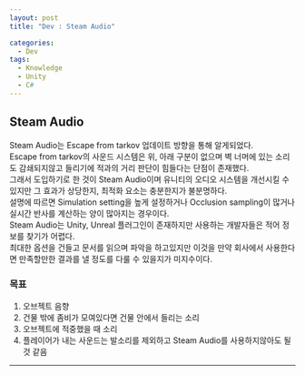 ```yaml
---
layout: post
title: "Dev : Steam Audio"

categories:
  - Dev
tags:
  - Knowledge
  - Unity
  - C#
---
```


## Steam Audio  

Steam Audio는 Escape from tarkov 업데이트 방향을 통해 알게되었다.    
Escape from tarkov의 사운드 시스템은 위, 아래 구분이 없으며 벽 너머에 있는 소리도 감쇄되지않고 들리기에 적과의 거리 판단이 힘들다는 단점이 존재했다.  
그래서 도입하기로 한 것이 Steam Audio이며 유니티의 오디오 시스템을 개선시킬 수 있지만 그 효과가 상당한지, 최적화 요소는 충분한지가 불분명하다.  
설명에 따르면 Simulation setting을 높게 설정하거나 Occlusion sampling이 많거나 실시간 반사를 계산하는 양이 많아지는 경우이다.  
Steam Audio는 Unity, Unreal 플러그인이 존재하지만 사용하는 개발자들은 적어 정보를 찾기가 어렵다.  
최대한 옵션을 건들고 문서를 읽으며 파악을 하고있지만 이것을 만약 회사에서 사용한다면 만족할만한 결과를 낼 정도를 다룰 수 있을지가 미지수이다.  


### 목표   
  
1. 오브젝트 음향    
2. 건물 밖에 좀비가 모여있다면 건물 안에서 들리는 소리  
3. 오브젝트에 적중했을 때 소리  
4. 플레이어가 내는 사운드는 발소리를 제외하고 Steam Audio를 사용하지않아도 될 것 같음

***  
   
 